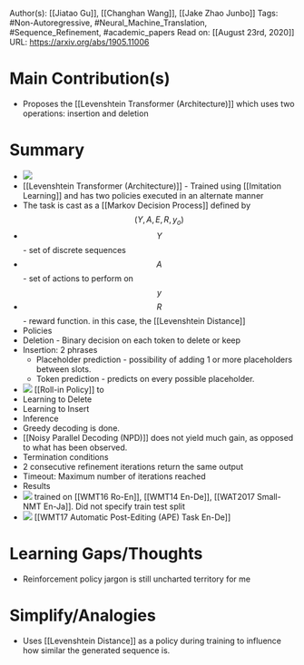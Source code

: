 Author(s): [[Jiatao Gu]], [[Changhan Wang]], [[Jake Zhao Junbo]]
Tags: #Non-Autoregressive, #Neural_Machine_Translation, #Sequence_Refinement, #academic_papers
Read on: [[August 23rd, 2020]]
URL: https://arxiv.org/abs/1905.11006
# Main Contribution(s)
- Proposes the [[Levenshtein Transformer (Architecture)]] which uses two operations: insertion and deletion
# Summary
- ![](https://firebasestorage.googleapis.com/v0/b/firescript-577a2.appspot.com/o/imgs%2Fapp%2FPaperReadings%2FuwrXh-0Re3.png?alt=media&token=f33a7e78-6d62-4330-973d-9d7d41c2b3fc)
- [[Levenshtein Transformer (Architecture)]]
		- Trained using [[Imitation Learning]] and has two policies executed in an alternate manner
- The task is cast as a [[Markov Decision Process]] defined by $$(Y,A,E,R,y_o)$$
- $$Y$$ - set of discrete sequences
- $$A$$ - set of actions to perform on $$y$$
- $$R$$ - reward function. in this case, the [[Levenshtein Distance]]
- Policies
- Deletion - Binary decision on each token to delete or keep
- Insertion: 2 phrases
    - Placeholder prediction - possibility of adding 1 or more placeholders between slots.
    - Token prediction - predicts on every possible placeholder.
- ![](https://firebasestorage.googleapis.com/v0/b/firescript-577a2.appspot.com/o/imgs%2Fapp%2FPaperReadings%2F8L_CtZsZ3z.png?alt=media&token=00bf2366-0c62-4feb-8892-67cf5c85e0e5)
[[Roll-in Policy]] to
- Learning to Delete
- Learning to Insert
- Inference
- Greedy decoding is done.
- [[Noisy Parallel Decoding (NPD)]] does not yield much gain, as opposed to what has been observed.
- Termination conditions
- 2 consecutive refinement iterations return the same output
- Timeout: Maximum number of iterations reached
- Results
- ![](https://firebasestorage.googleapis.com/v0/b/firescript-577a2.appspot.com/o/imgs%2Fapp%2FPaperReadings%2F3LPHRr004P.png?alt=media&token=ca467ee6-3bbf-4db6-9a7b-a33db9065528)
 trained on [[WMT16 Ro-En]], [[WMT14 En-De]], [[WAT2017 Small-NMT En-Ja]]. Did not specify train test split
- ![](https://firebasestorage.googleapis.com/v0/b/firescript-577a2.appspot.com/o/imgs%2Fapp%2FPaperReadings%2Fe3eyJevogR.png?alt=media&token=a188aa81-e601-4955-b332-d78b1833b173)
 [[WMT17 Automatic Post-Editing (APE) Task En-De]]
# Learning Gaps/Thoughts
- Reinforcement policy jargon is still uncharted territory for me
# Simplify/Analogies
- Uses [[Levenshtein Distance]] as a policy during training to influence how similar the generated sequence is.
